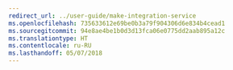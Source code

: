 ```yaml
---
redirect_url: ../user-guide/make-integration-service
ms.openlocfilehash: 735633612e69be0b3a79f904306d6e834b4cead1
ms.sourcegitcommit: 94e8ae4be1b0d3d13fca06e0775dd2aab895a12c
ms.translationtype: HT
ms.contentlocale: ru-RU
ms.lasthandoff: 05/07/2018
---
```

